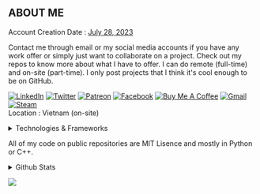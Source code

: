 ## ABOUT ME
Account Creation Date : [July 28, 2023](https://github.com/KlausJackson?tab=overview&from=2023-07-01&to=2023-07-31) <br>

Contact me through email or my social media accounts if you have any work offer or simply just want to collaborate on a project. Check out my repos to know more about what I have to offer. I can do remote (full-time) and on-site (part-time). I only post projects that I think it's cool enough to be on GitHub. <br>

[![LinkedIn](https://img.shields.io/badge/LinkedIn-0077B5?style=for-the-badge&logo=linkedin&logoColor=white)](https://www.linkedin.com/in/KlausJackson/) 
[![Twitter](https://img.shields.io/badge/Twitter-0070BA?style=for-the-badge&logo=twitter&logoColor=white)](https://twitter.com/Klaus_Jackson2)
[![Patreon](https://img.shields.io/badge/Patreon-AC7AC2?style=for-the-badge&logo=patreon&logoColor=white)](https://patreon.com/KlausJackson)
[![Facebook](https://img.shields.io/badge/Facebook-0040BB?style=for-the-badge&logo=facebook&logoColor=white)](https://facebook.com/KlausJackson)
[![Buy Me A Coffee](https://img.shields.io/badge/BuyMeCoffee-FFFF00?style=for-the-badge&logo=buymeacoffee&logoColor=black)](https://buymeacoffee.com/klausjackson)
[![Gmail](https://img.shields.io/badge/Gmail-D14836?style=for-the-badge&logo=gmail&logoColor=white)](mailto:KlausJackson2@gmail.com)
[![Steam](https://img.shields.io/badge/Steam-000050?style=for-the-badge&logo=steam&logoColor=white)](https://steamcommunity.com/id/KlausJackson/)
<br>
Location : Vietnam (on-site)  <br>

<details>
  <summary>Technologies & Frameworks</summary>
  <p align="left">
    I'm currently learning about various technologies and frameworks, and I'm excited to broaden my knowledge in the following ones. 
    <h4>Data Science & AI</h4>
    <img src="https://scipy.in/static/website/bootstrap-css/assets/images/backgrounds/SciPy_logo.png" alt="scipy" width="40"/> 
    <img src="https://github.com/devicons/devicon/blob/master/icons/keras/keras-original.svg" alt="keras" width="35"/>
    <img src="https://www.vectorlogo.zone/logos/opencv/opencv-icon.svg" alt="opencv" width="40"/> 
    <img src="https://www.vectorlogo.zone/logos/pytorch/pytorch-icon.svg" alt="pytorch" width="40"/>
    <img src="https://upload.wikimedia.org/wikipedia/commons/0/05/Scikit_learn_logo_small.svg" alt="scikit_learn" width="50" height="40"/>  
    <img src="https://www.vectorlogo.zone/logos/tensorflow/tensorflow-icon.svg" alt="tensorflow" width="40"/>     
    <h4>Game Development</h4>
    <img src="https://img.icons8.com/nolan/140/unity-hub.png" alt="unity" width="50"/>
    <img src="https://img.icons8.com/nolan/140/unreal-engine.png" alt="unreal_engine" width="50"/> 
    <img src="https://upload.wikimedia.org/wikipedia/commons/6/6a/Godot_icon.svg" alt="godot" width="45"/> 
    <img src="https://www.pikpng.com/pngl/b/73-738895_sfml-logo-sfml-icon-clipart.png" alt="sfml" width="45"/> 
    <img src="https://www.vulkan.org/user/themes/vulkan/images/logo/vulkan-logo.svg" alt="vulkan" width="60" height="40"/> 
    <img src="https://creazilla-store.fra1.digitaloceanspaces.com/icons/5628528/kcmopengl-icon-md.png" alt="opengl" width="50"/>     
    <h4>Others that I'm also interested in</h4>
    <img src="https://raw.githubusercontent.com/devicons/devicon/master/icons/dotnetcore/dotnetcore-original.svg" alt=".net" width="40"/> 
    <img src="https://cdn.worldvectorlogo.com/logos/arduino-1.svg" alt="arduino" width="40"/>  
    <img src="https://upload.wikimedia.org/wikipedia/commons/0/0b/Qt_logo_2016.svg" alt="qt" width="40" height="40"/>  
    <img src="https://raw.githubusercontent.com/devicons/devicon/master/icons/nginx/nginx-original.svg" alt="nginx" width="40" height="40"/> 
    <br> and reverse engineering also.
  </p>
</details>

All of my code on public repositories are MIT Lisence and mostly in Python or C++. <br>

<details>
  <summary>Github Stats</summary>
  
  [![Klaus Jackson's GitHub stats](https://github-readme-stats.vercel.app/api?username=KlausJackson&show_icons=true&hide=prs,contribs&theme=transparent&text_color=797ef6&rank_icon=percentile&show=discussions_started,discussions_answered)](https://github.com/anuraghazra/github-readme-stats)
  ![Top Langs](https://github-readme-stats.vercel.app/api/top-langs/?username=KlausJackson&layout=compact&show_icons=true&theme=transparent&text_color=797ef6)

  [![Readme Card](https://github-readme-stats.vercel.app/api/pin/?username=KlausJackson&show_icons=true&theme=transparent&text_color=797ef6&repo=Student-Management-System)](https://github.com/KlausJackson/Student-Management-System)
  [![Readme Card](https://github-readme-stats.vercel.app/api/pin/?username=KlausJackson&show_icons=true&theme=transparent&text_color=797ef6&repo=DataStructures_Algorithms)](https://github.com/KlausJackson/DataStructures_Algorithms)
  [![Readme Card](https://github-readme-stats.vercel.app/api/pin/?username=KlausJackson&show_icons=true&theme=transparent&text_color=797ef6&repo=Chat-Room)](https://github.com/KlausJackson/Chat-Room)
</details>

![](https://img.shields.io/github/followers/KlausJackson)
